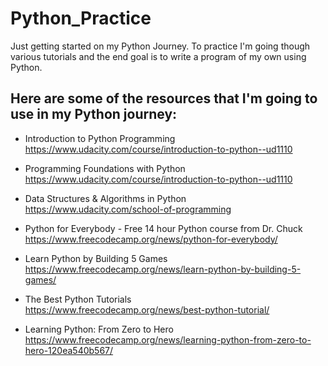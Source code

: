 # Python_Practice

Just getting started on my Python Journey. To practice I'm going though various tutorials and the end goal is to
write a program of my own using Python. 

## Here are some of the resources that I'm going to use in my Python journey:

* Introduction to Python Programming \
https://www.udacity.com/course/introduction-to-python--ud1110

* Programming Foundations with Python \
https://www.udacity.com/course/introduction-to-python--ud1110

* Data Structures & Algorithms in Python \
https://www.udacity.com/school-of-programming

* Python for Everybody - Free 14 hour Python course from Dr. Chuck \
https://www.freecodecamp.org/news/python-for-everybody/

* Learn Python by Building 5 Games \
https://www.freecodecamp.org/news/learn-python-by-building-5-games/

* The Best Python Tutorials \
https://www.freecodecamp.org/news/best-python-tutorial/

* Learning Python: From Zero to Hero \
https://www.freecodecamp.org/news/learning-python-from-zero-to-hero-120ea540b567/

